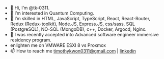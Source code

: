 - 👋 Hi, I’m @tk-0311.
- 👀 I’m interested in Quantum Computing.
- 🌱 I’m skilled in HTML, JavaScript, TypeScript, React, React-Router, Redux (Redux-toolkit), Node.JS, Express.JS, css/sass, SQL (PostgreSQL), NO-SQL (MongoDB), c++, Docker, Argocd, Nginx.
- 💞️ I was recently accepted into Advanced software engineer immersive residency program.
- enlighten me on VMWARE ESXI 8 vs Proxmox
- 📫 How to reach me 
 timothykwon0311@gmail.com | <a href=linkedin.com/in/timothy-m-kwon>linkedin</a>
<!---
tk-0311/tk-0311 is a ✨ special ✨ repository because its `README.md` (this file) appears on your GitHub profile.
You can click the Preview link to take a look at your changes.
--->
